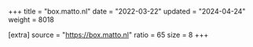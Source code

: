 +++
title = "box.matto.nl"
date = "2022-03-22"
updated = "2024-04-24"
weight = 8018

[extra]
source = "https://box.matto.nl"
ratio = 65
size = 8
+++

